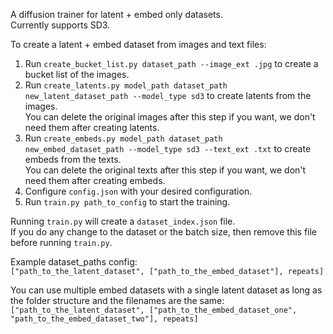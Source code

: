 A diffusion trainer for latent + embed only datasets.  
Currently supports SD3.  

To create a latent + embed dataset from images and text files:  

1) Run `create_bucket_list.py dataset_path --image_ext .jpg` to create a bucket list of the images.  
2) Run `create_latents.py model_path dataset_path new_latent_dataset_path --model_type sd3` to create latents from the images.  
   You can delete the original images after this step if you want, we don't need them after creating latents.
4) Run `create_embeds.py model_path dataset_path new_embed_dataset_path --model_type sd3 --text_ext .txt` to create embeds from the texts.  
   You can delete the original texts after this step if you want, we don't need them after creating embeds.
5) Configure `config.json` with your desired configuration.  
6) Run `train.py path_to_config` to start the training.  

Running `train.py` will create a `dataset_index.json` file.  
If you do any change to the dataset or the batch size, then remove this file before running `train.py`.  

Example dataset_paths config:  
`["path_to_the_latent_dataset", ["path_to_the_embed_dataset"], repeats]`  

You can use multiple embed datasets with a single latent dataset as long as the folder structure and the filenames are the same:  
`["path_to_the_latent_dataset", ["path_to_the_embed_dataset_one", "path_to_the_embed_dataset_two"], repeats]`

